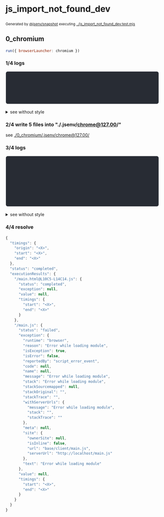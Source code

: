 # js_import_not_found_dev

<sub>
  Generated by <a href="https://github.com/jsenv/core/tree/main/packages/independent/snapshot">@jsenv/snapshot</a> executing <a href="../js_import_not_found_dev.test.mjs">../js_import_not_found_dev.test.mjs</a>
</sub>

## 0_chromium

```js
run({ browserLauncher: chromium })
```

### 1/4 logs

![img](0_chromium/log_group.svg)

<details>
  <summary>see without style</summary>

```console
⠋ start dev server
✔ start dev server (done in <X> second)

- http://localhost
- http://[::1]

```

</details>


### 2/4 write 5 files into "./.jsenv/chrome@127.00/"

see [./0_chromium/.jsenv/chrome@127.00/](./0_chromium/.jsenv/chrome@127.00/)

### 3/4 logs

![img](0_chromium/log_group_1.svg)

<details>
  <summary>see without style</summary>

```console
GET http://localhost/not_found.js
  404 Failed to fetch url content
  base/client/intermediate.js:2:7
  1 | // eslint-disable-next-line import/no-unresolved
  2 | import "./not_found.js";
            ^
  no entry on filesystem
  --- plugin name ---
  "jsenv:file_url_fetching"
chromium console.error > Failed to load resource: the server responded with a status of 404 (no entry on filesystem)
```

</details>


### 4/4 resolve

```js
{
  "timings": {
    "origin": "<X>",
    "start": "<X>",
    "end": "<X>"
  },
  "status": "completed",
  "executionResults": {
    "/main.html@L10C5-L14C14.js": {
      "status": "completed",
      "exception": null,
      "value": null,
      "timings": {
        "start": "<X>",
        "end": "<X>"
      }
    },
    "/main.js": {
      "status": "failed",
      "exception": {
        "runtime": "browser",
        "reason": "Error while loading module",
        "isException": true,
        "isError": false,
        "reportedBy": "script_error_event",
        "code": null,
        "name": null,
        "message": "Error while loading module",
        "stack": "Error while loading module",
        "stackSourcemapped": null,
        "stackOriginal": "",
        "stackTrace": "",
        "withServerUrls": {
          "message": "Error while loading module",
          "stack": "",
          "stackTrace": ""
        },
        "meta": null,
        "site": {
          "ownerSite": null,
          "isInline": false,
          "url": "base/client/main.js",
          "serverUrl": "http://localhost/main.js"
        },
        "text": "Error while loading module"
      },
      "value": null,
      "timings": {
        "start": "<X>",
        "end": "<X>"
      }
    }
  }
}
```